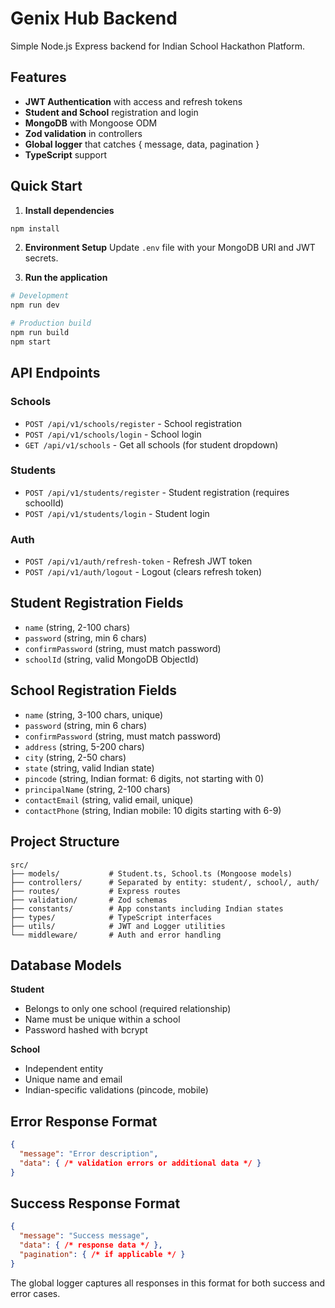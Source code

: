 # Genix Hub Backend

Simple Node.js Express backend for Indian School Hackathon Platform.

## Features

- **JWT Authentication** with access and refresh tokens
- **Student and School** registration and login
- **MongoDB** with Mongoose ODM
- **Zod validation** in controllers
- **Global logger** that catches { message, data, pagination }
- **TypeScript** support

## Quick Start

1. **Install dependencies**
```bash
npm install
```

2. **Environment Setup**
Update `.env` file with your MongoDB URI and JWT secrets.

3. **Run the application**
```bash
# Development
npm run dev

# Production build
npm run build
npm start
```

## API Endpoints

### Schools
- `POST /api/v1/schools/register` - School registration
- `POST /api/v1/schools/login` - School login  
- `GET /api/v1/schools` - Get all schools (for student dropdown)

### Students
- `POST /api/v1/students/register` - Student registration (requires schoolId)
- `POST /api/v1/students/login` - Student login

### Auth
- `POST /api/v1/auth/refresh-token` - Refresh JWT token
- `POST /api/v1/auth/logout` - Logout (clears refresh token)

## Student Registration Fields
- `name` (string, 2-100 chars)
- `password` (string, min 6 chars)
- `confirmPassword` (string, must match password)
- `schoolId` (string, valid MongoDB ObjectId)

## School Registration Fields
- `name` (string, 3-100 chars, unique)
- `password` (string, min 6 chars)
- `confirmPassword` (string, must match password)
- `address` (string, 5-200 chars)
- `city` (string, 2-50 chars)
- `state` (string, valid Indian state)
- `pincode` (string, Indian format: 6 digits, not starting with 0)
- `principalName` (string, 2-100 chars)
- `contactEmail` (string, valid email, unique)
- `contactPhone` (string, Indian mobile: 10 digits starting with 6-9)

## Project Structure
```
src/
├── models/           # Student.ts, School.ts (Mongoose models)
├── controllers/      # Separated by entity: student/, school/, auth/
├── routes/           # Express routes
├── validation/       # Zod schemas
├── constants/        # App constants including Indian states
├── types/            # TypeScript interfaces
├── utils/            # JWT and Logger utilities
└── middleware/       # Auth and error handling
```

## Database Models

**Student**
- Belongs to only one school (required relationship)
- Name must be unique within a school
- Password hashed with bcrypt

**School**  
- Independent entity
- Unique name and email
- Indian-specific validations (pincode, mobile)

## Error Response Format
```json
{
  "message": "Error description",
  "data": { /* validation errors or additional data */ }
}
```

## Success Response Format  
```json
{
  "message": "Success message",
  "data": { /* response data */ },
  "pagination": { /* if applicable */ }
}
```

The global logger captures all responses in this format for both success and error cases.
